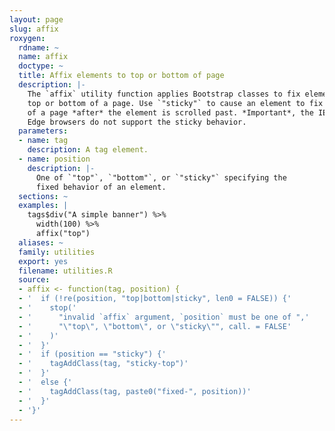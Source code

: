```yaml
---
layout: page
slug: affix
roxygen:
  rdname: ~
  name: affix
  doctype: ~
  title: Affix elements to top or bottom of page
  description: |-
    The `affix` utility function applies Bootstrap classes to fix elements to the
    top or bottom of a page. Use `"sticky"` to cause an element to fix to the top
    of a page *after* the element is scrolled past. *Important*, the IE11 and
    Edge browsers do not support the sticky behavior.
  parameters:
  - name: tag
    description: A tag element.
  - name: position
    description: |-
      One of `"top"`, `"bottom"`, or `"sticky"` specifying the
      fixed behavior of an element.
  sections: ~
  examples: |
    tags$div("A simple banner") %>%
      width(100) %>%
      affix("top")
  aliases: ~
  family: utilities
  export: yes
  filename: utilities.R
  source:
  - affix <- function(tag, position) {
  - '  if (!re(position, "top|bottom|sticky", len0 = FALSE)) {'
  - '    stop('
  - '      "invalid `affix` argument, `position` must be one of ",'
  - '      "\"top\", \"bottom\", or \"sticky\"", call. = FALSE'
  - '    )'
  - '  }'
  - '  if (position == "sticky") {'
  - '    tagAddClass(tag, "sticky-top")'
  - '  }'
  - '  else {'
  - '    tagAddClass(tag, paste0("fixed-", position))'
  - '  }'
  - '}'
---
```

